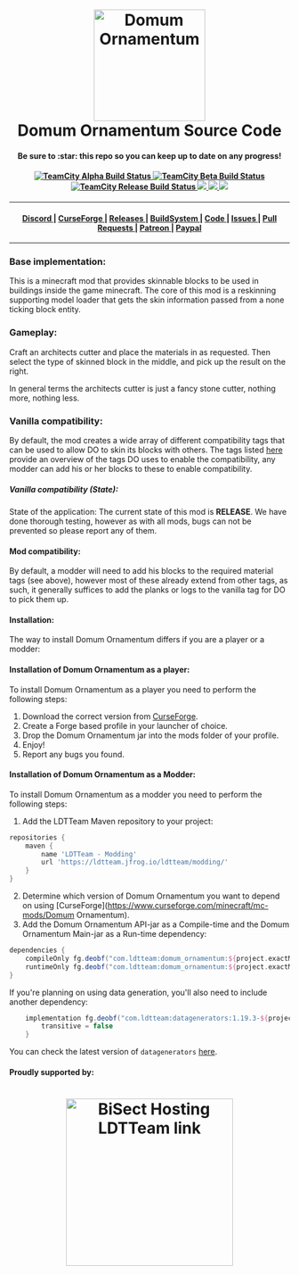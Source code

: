 <h1 align="center">
  <a name="logo" href="https://github.com/ldtteam/Domum-Ornamentum"><img src="https://github.com/ldtteam/Domum-Ornamentum/raw/version/latest/logo.png" alt="Domum Ornamentum" width="200"></a>
  <br>
  Domum Ornamentum Source Code
</h1>
<h4 align="center">Be sure to :star: this repo so you can keep up to date on any progress!</h4>
<div align="center">
  <h4>
    <a href="https://buildsystem.ldtteam.com/buildConfiguration/LetSDevTogether_Domum-Ornamentum_Alpha_Release?branch=&mode=builds">
        <img alt="TeamCity Alpha Build Status" src="https://img.shields.io/teamcity/build/e/LetSDevTogether_Domum-Ornamentum_Alpha_Release?label=Alpha&logo=Alpha%20build&server=https%3A%2F%2Fbuildsystem.ldtteam.com&style=plasticr">
    </a>
    <a href="https://buildsystem.ldtteam.com/buildConfiguration/LetSDevTogether_Domum-Ornamentum_Beta_Release?branch=&mode=builds">
        <img alt="TeamCity Beta Build Status" src="https://img.shields.io/teamcity/build/e/LetSDevTogether_Domum-Ornamentum_Beta_Release?label=Beta&logo=Beta%20build&server=https%3A%2F%2Fbuildsystem.ldtteam.com&style=plasticr">
    </a>
    <a href="https://buildsystem.ldtteam.com/buildConfiguration/LetSDevTogether_Domum-Ornamentum_Release_Release?branch=&mode=builds">
        <img alt="TeamCity Release Build Status" src="https://img.shields.io/teamcity/build/e/LetSDevTogether_Domum-Ornamentum_Release_Release?label=Release&logo=Release%20build&server=https%3A%2F%2Fbuildsystem.ldtteam.com&style=plasticr">
    </a>
    <a href="https://github.com/ldtteam/Domum-Ornamentum/stargazers">
        <img src="https://img.shields.io/github/stars/ldtteam/Domum-Ornamentum.svg?style=plasticr"/>
    </a>
    <a href="https://github.com/ldtteam/Domum-Ornamentum/commits/master">
        <img src="https://img.shields.io/github/last-commit/ldtteam/Domum-Ornamentum.svg?style=plasticr"/>
    </a>
    <a href="https://github.com/ldtteam/Domum-Ornamentum/commits/master">
        <img src="https://img.shields.io/github/commit-activity/m/ldtteam/Domum-Ornamentum.svg?style=plasticr"/>
    </a>
  </h4>
</div>
<hr />
<div align="center"><a name="menu"></a>
  <h4>
    <a href="https://discord.gg/Tb3PagMpaG">
      Discord
    </a>
    <span> | </span>
    <a href="https://www.curseforge.com/minecraft/mc-mods/Domum-Ornamentum">
      CurseForge
    </a>
    <span> | </span>
    <a href="https://www.curseforge.com/minecraft/mc-mods/Domum-Ornamentum/files">
      Releases
    </a>
    <span> | </span>
    <a href="https://buildsystem.ldtteam.com/project/LetSDevTogether_Domum-Ornamentum?branch=&mode=builds">
      BuildSystem
    </a>
    <span> | </span>
    <a href="https://github.com/ldtteam/Domum-Ornamentum/">
      Code
    </a>
    <span> | </span>
    <a href="https://github.com/ldtteam/Domum-Ornamentum/issues">
      Issues
    </a>
    <span> | </span>
    <a href="https://github.com/ldtteam/Domum-Ornamentum/pulls">
      Pull Requests
    </a>
    <span> | </span>
    <a href="https://www.patreon.com/Minecolonies">
      Patreon
    </a>
    <span> | </span>
    <a href="https://www.paypal.com/cgi-bin/webscr?return=https://www.curseforge.com/projects/449945&cn=Add+special+instructions+to+the+addon+author()&business=paypal%40ldtteam.com&bn=PP-DonationsBF:btn_donateCC_LG.gif:NonHosted&cancel_return=https://www.curseforge.com/projects/449945&lc=US&item_name=Domum-Ornamentum+(from+GitHub.com)&cmd=_donations&rm=1&no_shipping=1&currency_code=USD">
      Paypal
    </a>
  </h4>
</div>
<hr />

### <a name="BaseImplementation"></a>Base implementation:
This is a minecraft mod that provides skinnable blocks to be used in buildings inside the game minecraft.
The core of this mod is a reskinning supporting model loader that gets the skin information passed from a none ticking block entity.

### <a name="Gameplay"></a>Gameplay:
Craft an architects cutter and place the materials in as requested.
Then select the type of skinned block in the middle, and pick up the result on the right.

In general terms the architects cutter is just a fancy stone cutter, nothing more, nothing less.
### <a name="VanillaCompatibility"></a>Vanilla compatibility:
By default, the mod creates a wide array of different compatibility tags that can be used to allow DO to skin its blocks with others.
The tags listed [here](https://github.com/ldtteam/Domum-Ornamentum/tree/version/latest/src/datagen/generated/domum_ornamentum/data/domum_ornamentum/tags/blocks) provide an overview of the tags DO uses to 
enable the compatibility, any modder can add his or her blocks to these to enable compatibility.

##### <a name="VanillaCompatibilityState"></a>Vanilla compatibility (State):
State of the application:
The current state of this mod is **RELEASE**.
We have done thorough testing, however as with all mods, bugs can not be prevented so please report any of them. 

#### <a name="ModCompatibility"></a>Mod compatibility:
By default, a modder will need to add his blocks to the required material tags (see above), however most of these already extend from other tags, as such, it generally suffices to add
the planks or logs to the vanilla tag for DO to pick them up.

#### <a name="Installation"></a>Installation:
The way to install Domum Ornamentum differs if you are a player or a modder:
#### <a name="InstallationPlayer"></a>Installation of Domum Ornamentum as a player:
To install Domum Ornamentum as a player you need to perform the following steps:
1) Download the correct version from [CurseForge](https://www.curseforge.com/minecraft/mc-mods/Domum-Ornamentum).
2) Create a Forge based profile in your launcher of choice.
3) Drop the Domum Ornamentum jar into the mods folder of your profile.
4) Enjoy!
5) Report any bugs you found.

#### <a name="InstallationModder"></a>Installation of Domum Ornamentum as a Modder:
To install Domum Ornamentum as a modder you need to perform the following steps:
1) Add the LDTTeam Maven repository to your project:
```groovy
repositories {
    maven {
        name 'LDTTeam - Modding'
        url 'https://ldtteam.jfrog.io/ldtteam/modding/'
    }
}
```
2) Determine which version of Domum Ornamentum you want to depend on using [CurseForge](https://www.curseforge.com/minecraft/mc-mods/Domum Ornamentum).
3) Add the Domum Ornamentum API-jar as a Compile-time and the Domum Ornamentum Main-jar as a Run-time dependency:
```groovy
dependencies {
    compileOnly fg.deobf("com.ldtteam:domum_ornamentum:${project.exactMinecraftVersion}-${project.DomumOrnamentumVersion}:api")
    runtimeOnly fg.deobf("com.ldtteam:domum_ornamentum:${project.exactMinecraftVersion}-${project.DomumOrnamentumVersion}:universal")
}
```

If you're planning on using data generation, you'll also need to include another dependency:

```groovy
    implementation fg.deobf("com.ldtteam:datagenerators:1.19.3-${project.DataGeneratorsVersion}:universal") {
        transitive = false
    }
```

You can check the latest version of `datagenerators` [here](https://ldtteam.jfrog.io/ui/native/modding/com/ldtteam/datagenerators/).

#### <a name="SupportedBy"></a>Proudly supported by:
<h1 align="center">
  <a name="logo" href="https://bisecthosting.com/ldtteam"><img src="https://media.discordapp.net/attachments/697517732219846766/727581811151995071/MinecoloniesLogo2Final.png" alt="BiSect Hosting LDTTeam link" width="300"></a>
</h1>
